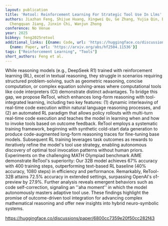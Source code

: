 ```yaml
---
layout: publication
title: 'Retool: Reinforcement Learning For Strategic Tool Use In Llms'
authors: Jiazhan Feng, Shijue Huang, Xingwei Qu, Ge Zhang, Yujia Qin, Baoquan Zhong,
  Chengquan Jiang, Jinxin Chi, Wanjun Zhong
conference: No Venue
year: 2025
bibkey: feng2025retool
additional_links: [{name: Code, url: 'https://huggingface.co/discussions/paper/6800cc7359e20f50cc282f43'},
  {name: Paper, url: 'https://arxiv.org/abs/hf2504.11536'}]
tags: ["Reinforcement Learning", "Tools"]
short_authors: Feng et al.
---
```

While reasoning models (e.g., DeepSeek R1) trained with reinforcement learning (RL), excel in textual reasoning, they struggle in scenarios requiring structured problem-solving, such as geometric reasoning, concise computation, or complex equation solving-areas where computational tools like code interpreters (CI) demonstrate distinct advantages. To bridge this gap, we propose ReTool, which enhances long-form reasoning with tool-integrated learning, including two key features: (1) dynamic interleaving of real-time code execution within natural language reasoning processes, and (2) an automated RL paradigm that allows policy rollouts with multi-turn real-time code execution and teaches the model in learning when and how to invoke tools based on outcome feedback. ReTool employs a systematic training framework, beginning with synthetic cold-start data generation to produce code-augmented long-form reasoning traces for fine-tuning base models. Subsequent RL training leverages task outcomes as rewards to iteratively refine the model's tool use strategy, enabling autonomous discovery of optimal tool invocation patterns without human priors. Experiments on the challenging MATH Olympiad benchmark AIME demonstrate ReTool's superiority: Our 32B model achieves 67% accuracy with 400 training steps, outperforming text-based RL baseline (40% accuracy, 1080 steps) in efficiency and performance. Remarkably, ReTool-32B attains 72.5% accuracy in extended settings, surpassing OpenAI's o1-preview by 27.9%. Further analysis reveals emergent behaviors such as code self-correction, signaling an ''aha moment'' in which the model autonomously masters adaptive tool use. These findings highlight the promise of outcome-driven tool integration for advancing complex mathematical reasoning and offer new insights into hybrid neuro-symbolic systems.

https://huggingface.co/discussions/paper/6800cc7359e20f50cc282f43